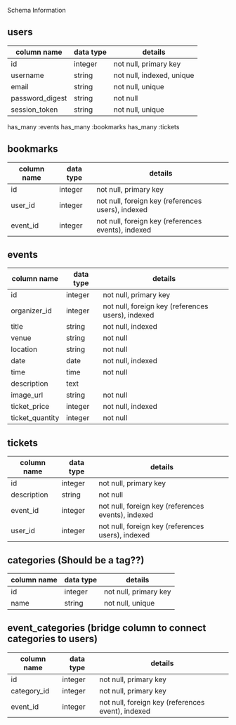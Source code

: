 
Schema Information

## users
| column name     | data type  | details  
|-----------------|------------|------------------------
| id              | integer    | not null, primary key
| username        | string     | not null, indexed, unique  
| email           | string     | not null, unique
| password_digest | string     | not null
| session_token   | string     | not null, unique

has_many :events
has_many :bookmarks
has_many :tickets

## bookmarks
| column name     | data type  | details  
|-----------------|------------|------------------------
| id              | integer    | not null, primary key
| user_id         | integer    | not null, foreign key (references users), indexed
| event_id        | integer    | not null, foreign key (references events), indexed

## events
| column name       | data type  | details  
|-------------------|------------|------------------------
| id                | integer    | not null, primary key
| organizer_id           | integer    | not null, foreign key (references users), indexed
| title             | string     | not null, indexed
| venue             | string     | not null
| location          | string     | not null
| date              | date       | not null, indexed
| time              | time       | not null
| description       | text       |
| image_url         | string     | not null
| ticket_price      | integer    | not null, indexed
| ticket_quantity   | integer    | not null

## tickets
| column name     | data type  | details  
|-----------------|------------|------------------------
| id              | integer    | not null, primary key
| description     | string     | not null
| event_id        | integer    | not null, foreign key (references events), indexed
| user_id         | integer    | not null, foreign key (references users), indexed


## categories (Should be a tag??)
| column name     | data type  | details  
|-----------------|------------|------------------------
| id              | integer    | not null, primary key
| name            | string     | not null, unique

## event_categories (bridge column to connect categories to users)
| column name     | data type  | details  
|-----------------|------------|------------------------
| id              | integer    | not null, primary key
| category_id     | integer    | not null, primary key
| event_id        | integer    | not null, foreign key (references event), indexed

